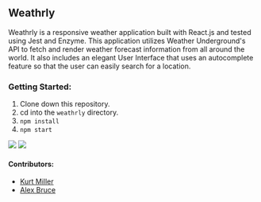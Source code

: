 ## Weathrly

Weathrly is a responsive weather application built with React.js and tested using Jest and Enzyme. This application utilizes Weather Underground's API to fetch and render weather forecast information from all around the world. It also includes an elegant User Interface that uses an autocomplete feature so that the user can easily search for a location.

### Getting Started:

  1. Clone down this repository.
  2. cd into the `weathrly` directory.
  3. `npm install`
  4. `npm start`

![](./images/welcome-wire-frame.png)
![](./images/weather-page.png)

#### Contributors:

 * [Kurt Miller](https://github.com/kmiller9393)
 * [Alex Bruce](https://github.com/Alexbruce1)
